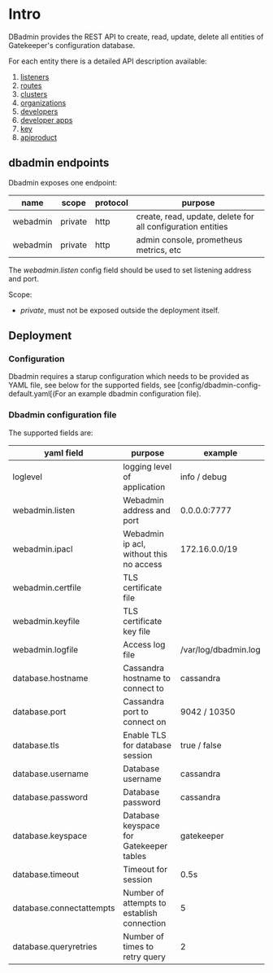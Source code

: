 # Intro

DBadmin provides the REST API to create, read, update, delete all entities of Gatekeeper's configuration database.

For each entity there is a detailed API description available:

1. [listeners](docs/api/listener.md)
2. [routes](docs/api/route.md)
3. [clusters](docs/api/cluster.md)
4. [organizations](docs/api/organization.md)
5. [developers](docs/api/developer.md)
6. [developer apps](docs/api/developerapp.md)
7. [key](docs/api/key.md)
8. [apiproduct](docs/api/apiproduct.md)

## dbadmin endpoints

Dbadmin exposes one endpoint:

| name     | scope   | protocol | purpose                                                     |
| -------- | ------- | -------- | ----------------------------------------------------------- |
| webadmin | private | http     | create, read, update, delete for all configuration entities |
| webadmin | private | http     | admin console, prometheus metrics, etc                      |

The _webadmin.listen_ config field should be used to set listening address and port.

Scope:

- _private_, must not be exposed outside the deployment itself.

## Deployment

### Configuration

Dbadmin requires a starup configuration which needs to be provided as YAML file, see below for the supported fields, see [config/dbadmin-config-default.yaml[(For an example dbadmin configuration file).

### Dbadmin configuration file

The supported fields are:

| yaml field               | purpose                                    | example              |
| ------------------------ | ------------------------------------------ | -------------------- |
| loglevel                 | logging level of application               | info / debug         |
| webadmin.listen          | Webadmin address and port                  | 0.0.0.0:7777         |
| webadmin.ipacl           | Webadmin ip acl, without this no access    | 172.16.0.0/19        |
| webadmin.certfile        | TLS certificate file                       |                      |
| webadmin.keyfile         | TLS certificate key file                   |                      |
| webadmin.logfile         | Access log file                            | /var/log/dbadmin.log |
| database.hostname        | Cassandra hostname to connect to           | cassandra            |
| database.port            | Cassandra port to connect on               | 9042 / 10350         |
| database.tls             | Enable TLS for database session            | true / false         |
| database.username        | Database username                          | cassandra            |
| database.password        | Database password                          | cassandra            |
| database.keyspace        | Database keyspace for Gatekeeper tables    | gatekeeper           |
| database.timeout         | Timeout for session                        | 0.5s                 |
| database.connectattempts | Number of attempts to establish connection | 5                    |
| database.queryretries    | Number of times to retry query             | 2                    |
